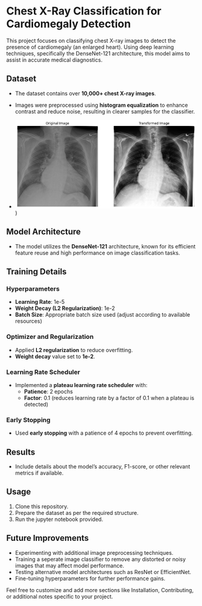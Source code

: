 # Chest X-Ray Classification for Cardiomegaly Detection

This project focuses on classifying chest X-ray images to detect the presence of cardiomegaly (an enlarged heart). Using deep learning techniques, specifically the DenseNet-121 architecture, this model aims to assist in accurate medical diagnostics.

## Dataset

- The dataset contains over **10,000+ chest X-ray images**.
- Images were preprocessed using **histogram equalization** to enhance contrast and reduce noise, resulting in clearer samples for the classifier.

- ![Chest X-Ray Example](images/output.png))

## Model Architecture

- The model utilizes the **DenseNet-121** architecture, known for its efficient feature reuse and high performance on image classification tasks.

## Training Details

### Hyperparameters

- **Learning Rate**: 1e-5
- **Weight Decay (L2 Regularization)**: 1e-2
- **Batch Size**: Appropriate batch size used (adjust according to available resources)

### Optimizer and Regularization

- Applied **L2 regularization** to reduce overfitting.
- **Weight decay** value set to **1e-2**.

### Learning Rate Scheduler

- Implemented a **plateau learning rate scheduler** with:
  - **Patience**: 2 epochs
  - **Factor**: 0.1 (reduces learning rate by a factor of 0.1 when a plateau is detected)

### Early Stopping

- Used **early stopping** with a patience of 4 epochs to prevent overfitting.

## Results

- Include details about the model’s accuracy, F1-score, or other relevant metrics if available.

## Usage

1. Clone this repository.
2. Prepare the dataset as per the required structure.
3. Run the jupyter notebook provided.

## Future Improvements

- Experimenting with additional image preprocessing techniques.
- Training a seperate image classifier to remove any distorted or noisy images that may affect model performance.
- Testing alternative model architectures such as ResNet or EfficientNet.
- Fine-tuning hyperparameters for further performance gains.


Feel free to customize and add more sections like Installation, Contributing, or additional notes specific to your project.

